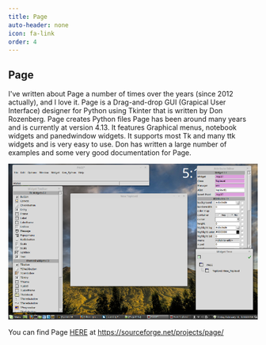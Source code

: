 ```yaml
---
title: Page
auto-header: none
icon: fa-link
order: 4
---
```


## Page

I've written about Page a number of times over the years (since 2012 actually), and I love it. Page is a Drag-and-drop GUI (Grapical User Interface) designer for Python using Tkinter that is written by Don Rozenberg. Page creates Python files Page has been around many years and is currently at version 4.13. It features Graphical menus, notebook widgets and panedwindow widgets. It supports most Tk and many ttk widgets and is very easy to use. Don has written a large number of examples and some very good documentation for Page.

![Screenshot of Page 4.11a](assets/images/Page411a.png)

You can find Page [HERE](https://sourceforge.net/projects/page/) at https://sourceforge.net/projects/page/

